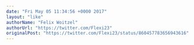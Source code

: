 ```yaml
---
date: "Fri May 05 11:34:56 +0000 2017"
layout: "like"
authorName: "Felix Woitzel"
authorUrl: "https://twitter.com/Flexi23"
originalPost: "https://twitter.com/Flexi23/status/860457783656943616"
---
```

